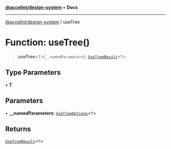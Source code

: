 [**@accelint/design-system**](../README.md) • **Docs**

***

[@accelint/design-system](../README.md) / useTree

# Function: useTree()

> **useTree**\<`T`\>(`__namedParameters`): [`UseTreeResult`](../type-aliases/UseTreeResult.md)\<`T`\>

## Type Parameters

• **T**

## Parameters

• **\_\_namedParameters**: [`UseTreeOptions`](../type-aliases/UseTreeOptions.md)\<`T`\>

## Returns

[`UseTreeResult`](../type-aliases/UseTreeResult.md)\<`T`\>
